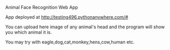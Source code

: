  Animal Face Recognition Web App

App deployed at  http://testing496.pythonanywhere.com/#

You can upload here image of any animal's head and the program will show you which animal it is.

You may try with eagle,dog,cat,monkey,hens,cow,human etc.


